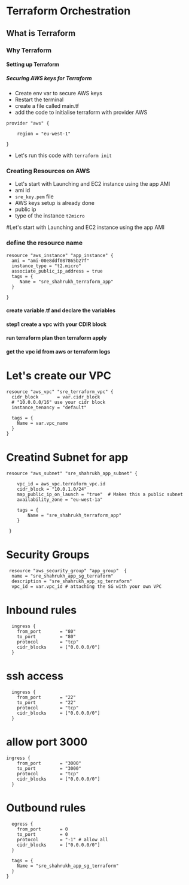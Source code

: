 # Terraform Orchestration
##  What is Terraform
### Why Terraform
#### Setting up Terraform
##### Securing AWS keys for Terraform

- Create env var to secure AWS keys
- Restart the terminal
- create a file called main.tf
- add the code to initialise terraform with provider AWS

```
provider "aws" {
  
    region = "eu-west-1"

}
```
- Let's run this code with `terraform init`

### Creating Resources on AWS
- Let's start with Launching and EC2 instance using the app AMI
- ami id ` `
- `sre_key.pem` file
- AWS keys setup is already done 
- public ip 
- type of the instance `t2micro`
  
#Let's start with Launching and EC2 instance using the app AMI
### define the resource name
```
resource "aws_instance" "app_instance" {
  ami = "ami-00e8ddf087865b27f"
  instance_type = "t2.micro"
  associate_public_ip_address = true
  tags = { 
     Name = "sre_shahrukh_terraform_app"
  }

}
```

#### create variable.tf and declare the variables
#### step1 create a vpc with your CDIR block
#### run terraform plan then terraform apply
#### get the vpc id from aws or terraform logs


# Let's create our VPC
```
resource "aws_vpc" "sre_terraform_vpc" {
  cidr_block       = var.cidr_block 
  # "10.0.0.0/16" use your cidr block
  instance_tenancy = "default"
  
  tags = {
    Name = var.vpc_name
  }
} 
```
# Creatind Subnet for app
```
resource "aws_subnet" "sre_shahrukh_app_subnet" {

	vpc_id = aws_vpc.terraform_vpc.id
	cidr_block = "10.0.1.0/24"
	map_public_ip_on_launch = "true"  # Makes this a public subnet
	availability_zone = "eu-west-1a"

	tags = {
		Name = "sre_shahrukh_terraform_app"
	}

 }
```
# Security Groups
```
 resource "aws_security_group" "app_group"  {
  name = "sre_shahrukh_app_sg_terraform"
  description = "sre_shahrukh_app_sg_terraform"
  vpc_id = var.vpc_id # attaching the SG with your own VPC
```
# Inbound rules
```
  ingress {
    from_port       = "80"
    to_port         = "80"
    protocol        = "tcp"
    cidr_blocks     = ["0.0.0.0/0"]   
  }
```
# ssh access 
```
  ingress {
    from_port       = "22"
    to_port         = "22"
    protocol        = "tcp"
    cidr_blocks     = ["0.0.0.0/0"]  
  }
```
# allow port 3000
```
ingress {
    from_port       = "3000"
    to_port         = "3000"
    protocol        = "tcp"
    cidr_blocks     = ["0.0.0.0/0"]  
  }
```
# Outbound rules
```
  egress {
    from_port       = 0
    to_port         = 0
    protocol        = "-1" # allow all
    cidr_blocks     = ["0.0.0.0/0"]
  }

  tags = {
    Name = "sre_shahrukh_app_sg_terraform"
  }
}

```